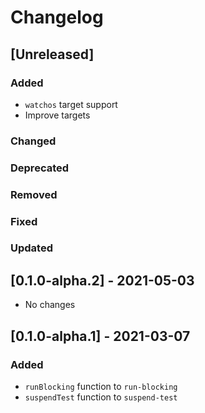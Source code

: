 # Changelog

## [Unreleased]

### Added
- `watchos` target support
- Improve targets

### Changed

### Deprecated

### Removed

### Fixed

### Updated

## [0.1.0-alpha.2] - 2021-05-03
- No changes

## [0.1.0-alpha.1] - 2021-03-07

### Added
- `runBlocking` function to `run-blocking`
- `suspendTest` function to `suspend-test`
